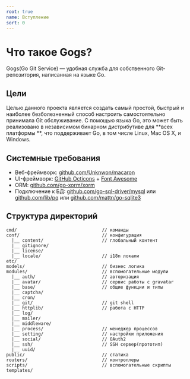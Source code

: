 ```yaml
---
root: true
name: Вступление
sort: 0
---
```


# Что такое Gogs?

Gogs(Go Git Service) — удобная служба для собственного Git-репозитория, написанная на языке Go.

## Цели

Целью данного проекта является создать самый простой, быстрый и наиболее безболезненный способ настроить самостоятельно принимала Git обслуживание. С помощью языка Go, это может быть реализовано в независимом бинарном дистрибутиве для **всех платформы **, что поддерживает Go, в том числе Linux, Mac OS X, и Windows.

## Системные требования

- Веб-фреймворк: [github.com/Unknwon/macaron](https://github.com/Unknwon/macaron)
- UI-фреймворк: [GitHub Octicons](https://octicons.github.com/) + [Font Awesome](http://fontawesome.io/)
- ORM: [github.com/go-xorm/xorm](https://github.com/go-xorm/xorm)
- Подключение к БД: [github.com/go-sql-driver/mysql](https://github.com/go-sql-driver/mysql) или [github.com/lib/pq](https://github.com/lib/pq) или [github.com/mattn/go-sqlite3](https://github.com/mattn/go-sqlite3)

## Структура директорий

```
cmd/								// команды
conf/								// конфигурация
  |__ content/						// глобальный контент
  |__ gitignore/		
  |__ license/				
  |__ locale/						// i18n локали
etc/
models/								// бизнес логика
modules/							// вспомогательные модули
  |__ auth/							// авторизация
  |__ avatar/						// сервис работы с gravatar
  |__ base/							// общие функции и типы
  |__ captcha/							
  |__ cron/						
  |__ git/							// git shell
  |__ httplib/						// работа с HTTP
  |__ log/					 
  |__ mailer/						
  |__ middleware/						
  |__ process/						// менеджер процессов
  |__ setting/						// настройки приложения
  |__ social/						// OAuth2
  |__ ssh/							// SSH сервер(прототип)
  |__ uuid/							
public/								// статика
routers/							// контроллеры
scripts/							// вспомогательные скрипты
templates/								
```
